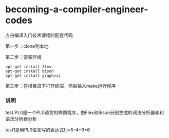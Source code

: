 ﻿# becoming-a-compiler-engineer-codes
方舟编译入门技术课程的配套代码

第一步：clone到本地

第二步：安装环境
```
apt-get install flex
apt-get install bison
apt-get install graphviz
```
第三步：在根目录下打开终端，然后输入make运行程序
### 说明
test.PL0是一个PL0语言的样例程序，由Flex和Bison分别生成的词法分析器和和语法分析器分析

test1是用PL0语言写的表达式fj:=5-4+9*6
